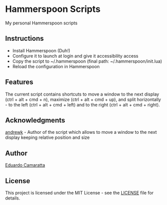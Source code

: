 # Hammerspoon Scripts

My personal Hammerspoon scripts


## Instructions

- Install Hammerspoon (Duh!)
- Configure it to launch at login and give it accessibility access
- Copy the script to ~/.hammerspoon (final path: ~/.hammerspoon/init.lua)
- Reload the configuration in Hammerspoon


## Features

The current script contains shortcuts to move a window to the next display (ctrl + alt + cmd + n), maximize (ctrl + alt + cmd + up), and split horizontally - to the left (ctrl + alt + cmd + left) and to the right (ctrl + alt + cmd + right).


## Acknowledgments

[andrewk](https://stackoverflow.com/a/55778307) - Author of the script which allows to move a window to the next display keeping relative position and size


## Author

[Eduardo Camaratta](https://github.com/eduardocamaratta)


## License

This project is licensed under the MIT License - see the [LICENSE](https://github.com/eduardocamaratta/bashrc/blob/master/LICENSE) file for details.